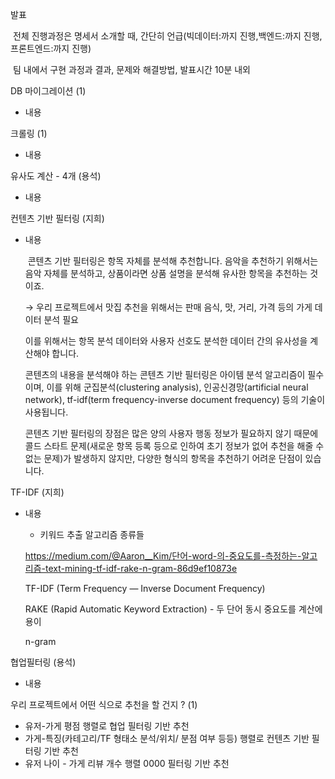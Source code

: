 발표

​	전체 진행과정은 명세서 소개할 때, 간단히 언급(빅데이터:까지 진행,백엔드:까지 진행,프론트엔드:까지 진행)

​	팀 내에서 구현 과정과 결과, 문제와 해결방법, 발표시간 10분 내외

DB 마이그레이션 (1)

- 내용

크롤링 (1)

- 내용

유사도 계산 - 4개 (용석)

- 내용

컨텐츠 기반 필터링 (지희)

- 내용

  ​	콘텐츠 기반 필터링은 항목 자체를 분석해 추천합니다. 음악을 추천하기 위해서는 음악 자체를 분석하고, 상품이라면 상품 설명을 분석해 유사한 항목을 추천하는 것이죠.

  → 우리 프로젝트에서 맛집 추천을 위해서는 판매 음식, 맛, 거리, 가격 등의 가게 데이터 분석 필요

  이를 위해서는 항목 분석 데이터와 사용자 선호도 분석한 데이터 간의 유사성을 계산해야 합니다. 

  콘텐츠의 내용을 분석해야 하는 콘텐츠 기반 필터링은 아이템 분석 알고리즘이 필수이며, 이를 위해 군집분석(clustering analysis), 인공신경망(artificial neural network), tf-idf(term frequency-inverse document frequency) 등의 기술이 사용됩니다.

  콘텐츠 기반 필터링의 장점은 많은 양의 사용자 행동 정보가 필요하지 않기 때문에 콜드 스타트 문제(새로운 항목 등록 등으로 인하여 초기 정보가 없어 추천을 해줄 수 없는 문제)가 발생하지 않지만, 다양한 형식의 항목을 추천하기 어려운 단점이 있습니다.

TF-IDF  (지희)

- 내용

  - 키워드 추출 알고리즘 종류들

  https://medium.com/@Aaron__Kim/단어-word-의-중요도를-측정하는-알고리즘-text-mining-tf-idf-rake-n-gram-86d9ef10873e
  
  
  
  TF-IDF (Term Frequency — Inverse Document Frequency)
  
  RAKE (Rapid Automatic Keyword Extraction)  - 두 단어 동시 중요도를 계산에 용이
  
  n-gram

협업필터링 (용석)

- 내용

우리 프로젝트에서 어떤 식으로 추천을 할 건지 ? (1)

- 유저-가게 평점 행렬로 협업 필터링 기반 추천
- 가게-특징(카테고리/TF 형태소 분석/위치/ 분점 여부 등등) 행렬로 컨텐츠 기반 필터링 기반 추천
- 유저 나이 - 가게 리뷰 개수 행렬 0000 필터링 기반 추천